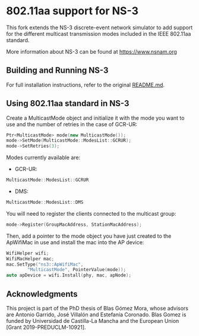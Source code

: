
802.11aa support for NS-3
================================
This fork extends the NS-3 discrete-event network simulator to add support for the different multicast transmission modes included in the IEEE 802.11aa standard.

More information about NS-3 can be found at https://www.nsnam.org

## Building and Running NS-3
For full installation instructions, refer to the original [README.md](https://github.com/blasf1/ns-3-dev-git/blob/master/README.md).

## Using 802.11aa standard in NS-3
Create a MulticastMode object and initialize it with the mode you want to use and the number of retries in the case of GCR-UR:
```c++
Ptr<MulticastMode> mode(new MulticastMode());
mode->SetMode(MulticastMode::ModesList::GCRUR);
mode->SetRetries(3);
 ```
Modes currently available are:
* GCR-UR: 

```c++
MulticastMode::ModesList::GCRUR
```
* DMS:

```c++
MulticastMode::ModesList::DMS
```
You will need to register the clients connected to the multicast group:

```c++
mode->Register(GroupMacAddress, StationMacAddress);
```
Then, add a pointer to the mode object you have just created to the ApWifiMac in use and install the mac into the AP device:

```c++
WifiHelper wifi;
WifiMacHelper mac;
mac.SetType("ns3::ApWifiMac", 
	    "MulticastMode", PointerValue(mode));
auto apDevice = wifi.Install(phy, mac, apNode);
```

## Acknowledgments
This project is part of the PhD thesis of Blas Gómez Mora, whose advisors are Antonio Garrido, José Villalón and Estefanía Coronado. Blas Gomez is funded by Universidad de Castilla-La Mancha and the European Union [Grant 2019-PREDUCLM-10921].
